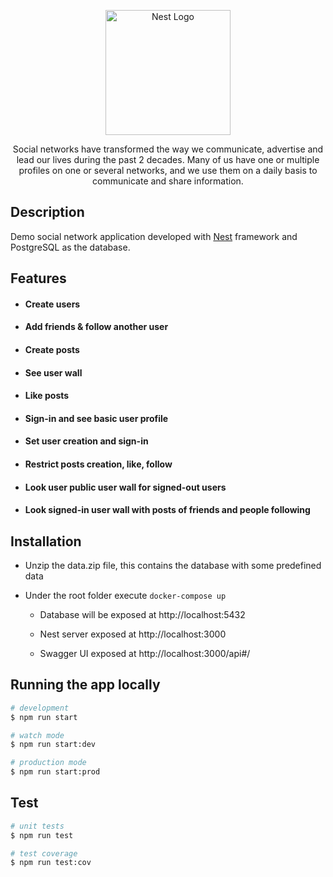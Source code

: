 <p align="center">
  <a href="http://nestjs.com/" target="blank"><img src="https://nestjs.com/img/logo-small.svg" width="200" alt="Nest Logo" /></a>
</p>

[circleci-image]: https://img.shields.io/circleci/build/github/nestjs/nest/master?token=abc123def456
[circleci-url]: https://circleci.com/gh/nestjs/nest

  <p align="center">Social networks have transformed the way we communicate, advertise and lead our lives during the past 2 decades. Many of us have one or multiple profiles on one or several networks, and we use them on a daily basis to communicate and share information.</p>
    <p align="center">
</p>
  <!--[![Backers on Open Collective](https://opencollective.com/nest/backers/badge.svg)](https://opencollective.com/nest#backer)
  [![Sponsors on Open Collective](https://opencollective.com/nest/sponsors/badge.svg)](https://opencollective.com/nest#sponsor)-->

## Description

Demo social network application developed with [Nest](https://github.com/nestjs/nest) framework and PostgreSQL as the database.

## Features

 - #### Create users
 - #### Add friends & follow another user
 - #### Create posts
 - #### See user wall
 - #### Like posts
 - #### Sign-in and see basic user profile
 - #### Set user creation and sign-in 
 - #### Restrict posts creation, like, follow 
 - #### Look user public user wall for signed-out users 
 - #### Look signed-in user wall with posts of friends and people following 

## Installation

 - Unzip the data.zip file, this contains the database with some predefined data

 - Under the root folder execute `docker-compose up`

   - Database will be exposed at http://localhost:5432

   - Nest server exposed at http://localhost:3000

   - Swagger UI exposed at http://localhost:3000/api#/

## Running the app locally

```bash
# development
$ npm run start

# watch mode
$ npm run start:dev

# production mode
$ npm run start:prod
```

## Test

```bash
# unit tests
$ npm run test

# test coverage
$ npm run test:cov
```
